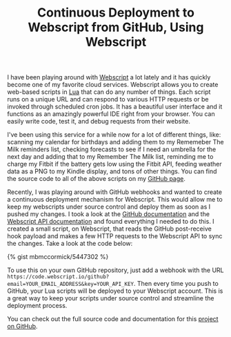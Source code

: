 ﻿---
layout: post
title: "Continuous Deployment to Webscript from GitHub, Using Webscript"
---

I have been playing around with [Webscript](https://www.webscript.io/) a lot lately and it has quickly become one of my favorite cloud services. Webscript allows you to create web-based scripts in [Lua](http://www.lua.org/) that can do any number of things. Each script runs on a unique URL and can respond to various HTTP requests or be invoked through scheduled cron jobs. It has a beautiful user interface and it functions as an amazingly powerful IDE right from your browser. You can easily write code, test it, and debug requests from their website.

I've been using this service for a while now for a lot of different things, like: scanning my calendar for birthdays and adding them to my Rememeber The Milk reminders list, checking forecasts to see if I need an umbrella for the next day and adding that to my Remember The Milk list, reminding me to charge my Fitbit if the battery gets low using the Fitbit API, feeding weather data as a PNG to my Kindle display, and tons of other things. You can find the source code to all of the above scripts on my [GitHub page](https://github.com/mbmccormick).

Recently, I was playing around with GitHub webhooks and wanted to create a continuous deployment mechanism for Webscript. This would allow me to keep my webscripts under source control and deploy them as soon as I pushed my changes. I took a look at the [GitHub documentation](https://help.github.com/articles/post-receive-hooks) and the [Webscript API documentation](https://www.webscript.io/documentation#api) and found everything I needed to do this. I created a small script, on Webscript, that reads the GitHub post-receive hook payload and makes a few HTTP requests to the Webscript API to sync the changes. Take a look at the code below:

{% gist mbmccormick/5447302 %}

To use this on your own GitHub repository, just add a webhook with the URL `https://code.webscript.io/github?email=YOUR_EMAIL_ADDRESS&key=YOUR_API_KEY`. Then every time you push to GitHub, your Lua scripts will be deployed to your Webscript account. This is a great way to keep your scripts under source control and streamline the deployment process.

You can check out the full source code and documentation for this [project on GitHub](https://github.com/mbmccormick/webscript-github-hook).

